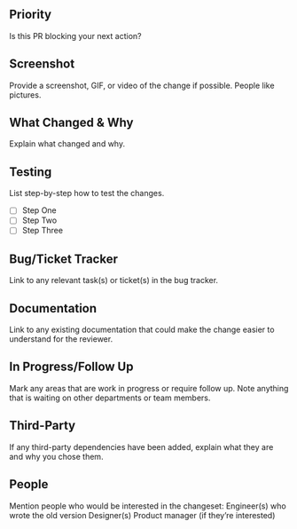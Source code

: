 ## Priority
Is this PR blocking your next action?

## Screenshot
Provide a screenshot, GIF, or video of the change if possible. People like pictures.

## What Changed & Why
Explain what changed and why.

## Testing
List step-by-step how to test the changes.
- [ ] Step One
- [ ] Step Two
- [ ] Step Three

## Bug/Ticket Tracker
Link to any relevant task(s) or ticket(s) in the bug tracker.

## Documentation
Link to any existing documentation that could make the change easier to understand for the reviewer.

## In Progress/Follow Up
Mark any areas that are work in progress or require follow up.
Note anything that is waiting on other departments or team members.

## Third-Party
If any third-party dependencies have been added, explain what they are and why you chose them.

## People
Mention people who would be interested in the changeset:
Engineer(s) who wrote the old version
Designer(s)
Product manager (if they’re interested)
